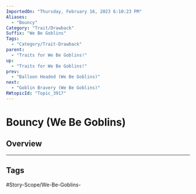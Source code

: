 ```yaml
---
ImportedOn: "Thursday, February 16, 2023 6:10:23 PM"
Aliases:
  - "Bouncy"
Category: "Trait/Drawback"
Suffix: "We Be Goblins"
Tags:
  - "Category/Trait-Drawback"
parent:
  - "Traits for We Be Goblins!"
up:
  - "Traits for We Be Goblins!"
prev:
  - "Balloon Headed (We Be Goblins)"
next:
  - "Goblin Bravery (We Be Goblins)"
RWtopicId: "Topic_3917"
---
```

# Bouncy (We Be Goblins)
## Overview

---
## Tags
#Story-Scope/We-Be-Goblins-

